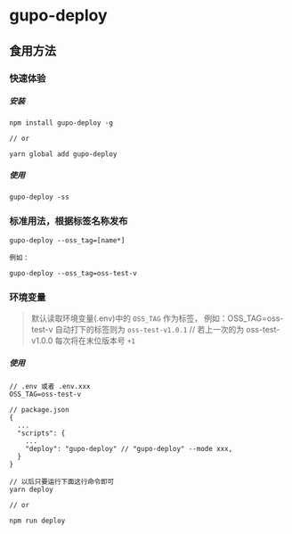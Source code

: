 # gupo-deploy

## 食用方法

### 快速体验

##### 安装

```
npm install gupo-deploy -g

// or

yarn global add gupo-deploy
```
##### 使用

```
gupo-deploy -ss
```

### 标准用法，根据标签名称发布

```
gupo-deploy --oss_tag=[name*]

例如：

gupo-deploy --oss_tag=oss-test-v
```

### 环境变量

> 默认读取环境变量(.env)中的 `OSS_TAG` 作为标签，
> 例如：OSS_TAG=oss-test-v
> 自动打下的标签则为 `oss-test-v1.0.1` // 若上一次的为 oss-test-v1.0.0
> 每次将在末位版本号 `+1`

##### 使用
```
// .env 或者 .env.xxx
OSS_TAG=oss-test-v
```
```
// package.json
{
  ...
  "scripts": {
    ...
    "deploy": "gupo-deploy" // "gupo-deploy" --mode xxx,
  }
}
```
```
// 以后只要运行下面这行命令即可
yarn deploy

// or

npm run deploy
```
